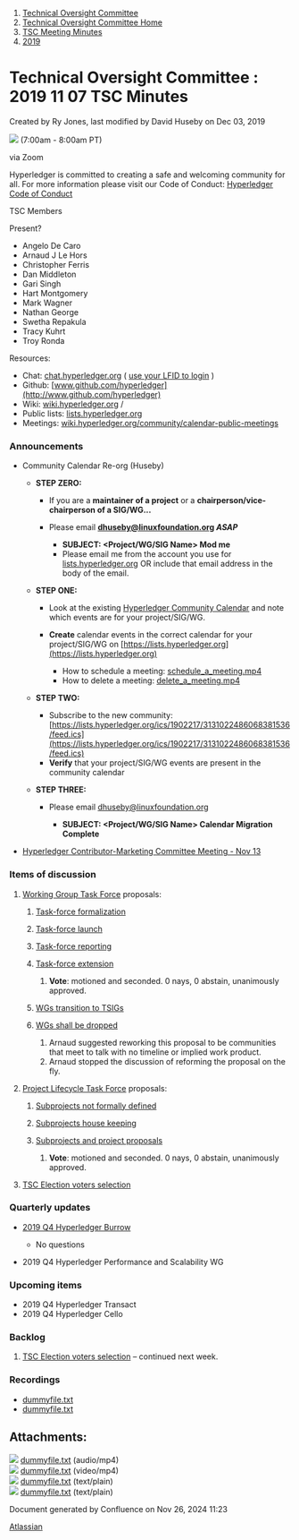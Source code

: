 1. [Technical Oversight Committee](index.html)
2. [Technical Oversight Committee Home](Technical-Oversight-Committee-Home_21430274.html)
3. [TSC Meeting Minutes](TSC-Meeting-Minutes_21448544.html)
4. [2019](2019_21448546.html)

# Technical Oversight Committee : 2019 11 07 TSC Minutes

Created by Ry Jones, last modified by David Huseby on Dec 03, 2019

![](plugins/servlet/confluence/placeholder/unknown-macro) (7:00am - 8:00am PT)

via Zoom

Hyperledger is committed to creating a safe and welcoming community for all. For more information please visit our Code of Conduct: [Hyperledger Code of Conduct](https://lf-hyperledger.atlassian.net/wiki/spaces/HYP/pages/19595281/Hyperledger+Code+of+Conduct)

TSC Members

Present?

- Angelo De Caro
- Arnaud J Le Hors
- Christopher Ferris
- Dan Middleton
- Gari Singh
- Hart Montgomery
- Mark Wagner
- Nathan George
- Swetha Repakula
- Tracy Kuhrt
- Troy Ronda

Resources:

- Chat: [chat.hyperledger.org](http://chat.hyperledger.org/) ( [use your LFID to login](https://www.youtube.com/watch?v=EEc4JRyaAoA) )
- Github: [www.github.com/hyperledger](http://www.github.com/hyperledger)
- Wiki: [wiki.hyperledger.org](https://lf-hyperledger.atlassian.net) /
- Public lists: [lists.hyperledger.org](https://lists.hyperledger.org)
- Meetings: [wiki.hyperledger.org/community/calendar-public-meetings](https://lf-hyperledger.atlassian.net/community/calendar-public-meetings)

### Announcements

- Community Calendar Re-org (Huseby)
  
  - **STEP ZERO:** 
    
    - If you are a **maintainer of a project** or a **chairperson/vice-chairperson of a SIG/WG...**
    - Please email **[dhuseby@linuxfoundation.org](mailto:dhuseby@linuxfoundation.org) *ASAP***
      
      - **SUBJECT: &lt;Project/WG/SIG Name&gt; Mod me**
      - Please email me from the account you use for [lists.hyperledger.org](http://lists.hyperledger.org) OR include that email address in the body of the email.
  - **STEP ONE:**
    
    - Look at the existing [Hyperledger Community Calendar](https://calendar.google.com/calendar/embed?mode=AGENDA&src=linuxfoundation.org_nf9u64g9k9rvd9f8vp4vur23b0%40group.calendar.google.com&ctz=UTC) and note which events are for your project/SIG/WG.
    - **Create** calendar events in the correct calendar for your project/SIG/WG on [https://lists.hyperledger.org](https://lists.hyperledger.org)
      
      - How to schedule a meeting: [schedule\_a\_meeting.mp4](#)
      - How to delete a meeting: [delete\_a\_meeting.mp4](#)
  - **STEP TWO:**
    
    - Subscribe to the new community: [https://lists.hyperledger.org/ics/1902217/3131022486068381536/feed.ics](https://lists.hyperledger.org/ics/1902217/3131022486068381536/feed.ics)
    - **Verify** that your project/SIG/WG events are present in the community calendar
  - **STEP THREE:**
    
    - Please email [dhuseby@linuxfoundation.org](mailto:dhuseby@linuxfoundation.org)
      
      - **SUBJECT: &lt;Project/WG/SIG Name&gt; Calendar Migration Complete**
- [Hyperledger Contributor-Marketing Committee Meeting - Nov 13](https://lists.hyperledger.org/g/tsc/message/2731)

### Items of discussion

1. [Working Group Task Force](https://lf-hyperledger.atlassian.net/wiki/spaces/TF/pages/20873361/Working+Group+Task+Force) proposals:
   
   1. [Task-force formalization](https://lf-hyperledger.atlassian.net/display/TSC/Task-force+formalization)
   2. [Task-force launch](https://lf-hyperledger.atlassian.net/display/TSC/Task-force+launch)
   3. [Task-force reporting](https://lf-hyperledger.atlassian.net/display/TSC/Task-force+reporting)
   4. [Task-force extension](https://lf-hyperledger.atlassian.net/display/TSC/Task-force+extension)
      
      1. **Vote**: motioned and seconded. 0 nays, 0 abstain, unanimously approved.
   5. [WGs transition to TSIGs](https://lf-hyperledger.atlassian.net/display/TSC/WGs+transition+to+TSIGs)
   6. [WGs shall be dropped](https://lf-hyperledger.atlassian.net/display/TSC/WGs+shall+be+dropped)
      
      1. Arnaud suggested reworking this proposal to be communities that meet to talk with no timeline or implied work product.
      2. Arnaud stopped the discussion of reforming the proposal on the fly.
2. [Project Lifecycle Task Force](https://lf-hyperledger.atlassian.net/wiki/spaces/TF/pages/20873309/Project+Lifecycle+Task+Force) proposals:
   
   1. [Subprojects not formally defined](https://lf-hyperledger.atlassian.net/display/TSC/Subprojects+not+formally+defined)
   2. [Subprojects house keeping](https://lf-hyperledger.atlassian.net/display/TSC/Subprojects+house+keeping)
   3. [Subprojects and project proposals](https://lf-hyperledger.atlassian.net/display/TSC/Subprojects+and+project+proposals)
      
      1. **Vote**: motioned and seconded. 0 nays, 0 abstain, unanimously approved.
3. [TSC Election voters selection](https://lf-hyperledger.atlassian.net/display/TSC/TSC+Election+voters+selection)

### Quarterly updates

- [2019 Q4 Hyperledger Burrow](/wiki/pages/createpage.action?spaceKey=HYP&title=2019%20Q4%20Hyperledger%20Burrow)
  
  - No questions
- 2019 Q4 Hyperledger Performance and Scalability WG

### Upcoming items

- 2019 Q4 Hyperledger Transact
- 2019 Q4 Hyperledger Cello

### Backlog

1. [TSC Election voters selection](https://lf-hyperledger.atlassian.net/display/TSC/TSC+Election+voters+selection) – continued next week.

### Recordings

- [dummyfile.txt](#)
- [dummyfile.txt](#)

## Attachments:

![](images/icons/bullet_blue.gif) [dummyfile.txt](attachments/21437626/21457400.txt) (audio/mp4)  
![](images/icons/bullet_blue.gif) [dummyfile.txt](attachments/21437626/21457626.txt) (video/mp4)  
![](images/icons/bullet_blue.gif) [dummyfile.txt](attachments/21437626/21449447.txt) (text/plain)  
![](images/icons/bullet_blue.gif) [dummyfile.txt](attachments/21437626/21449448.txt) (text/plain)

Document generated by Confluence on Nov 26, 2024 11:23

[Atlassian](http://www.atlassian.com/)
